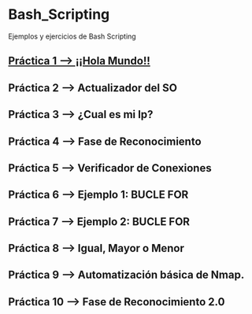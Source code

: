 # Bash_Scripting

Ejemplos y ejercicios de Bash Scripting

## [Práctica 1 --> ¡¡Hola Mundo!!](https://github.com/TerritorioHacker/Bash_Scripting/blob/main/Pr%C3%A1ctica_1_Hola-Mundo.sh)    
## Práctica 2 --> Actualizador del SO
## Práctica 3 --> ¿Cual es mi Ip?
## Práctica 4 --> Fase de Reconocimiento
## Práctica 5 --> Verificador de Conexiones
## Práctica 6 --> Ejemplo 1: BUCLE FOR
## Práctica 7 --> Ejemplo 2: BUCLE FOR
## Práctica 8 --> Igual, Mayor o Menor
## Práctica 9 --> Automatización básica de Nmap.
## Práctica 10 --> Fase de Reconocimiento 2.0

